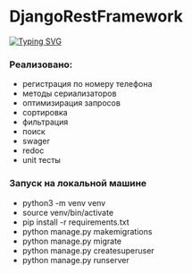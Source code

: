 # DjangoRestFramework
[![Typing SVG](https://readme-typing-svg.herokuapp.com?color=%2336BCF7&lines=Django+Rest+Framework)](https://git.io/typing-svg)

### Реализовано:
- регистрация по номеру телефона
- методы сериализаторов
- оптимизирация запросов
- сортировка
- фильтрация
- поиск
- swager
- redoc
- unit тесты

### Запуск на локальной машине
- python3 -m venv venv
- source venv/bin/activate
- pip install -r requirements.txt
- python manage.py makemigrations
- python manage.py migrate
- python manage.py createsuperuser
- python manage.py runserver
